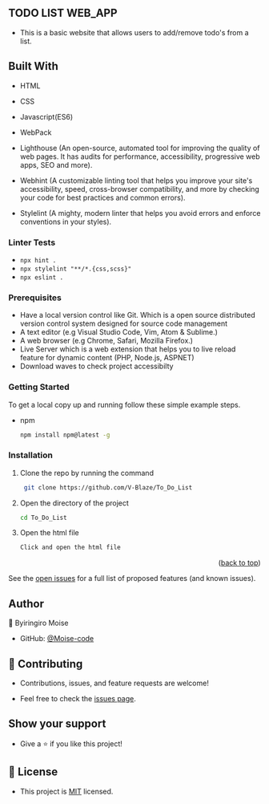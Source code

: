 ## TODO LIST WEB_APP

- This is a basic website that allows users to add/remove todo's from a list.

## Built With

- HTML

- CSS

- Javascript(ES6)

- WebPack

- Lighthouse (An open-source, automated tool for improving the quality of web pages. It has audits for performance, accessibility, progressive web apps, SEO and more).

- Webhint (A customizable linting tool that helps you improve your site's accessibility, speed, cross-browser compatibility, and more by checking your code for best practices and common errors).

- Stylelint (A mighty, modern linter that helps you avoid errors and enforce conventions in your styles).

### Linter Tests

- `npx hint .`
- `npx stylelint "**/*.{css,scss}"`
- `npx eslint .`

### Prerequisites

- Have a local version control like Git. Which is a open source distributed version control system designed for source code management
- A text editor (e.g Visual Studio Code, Vim, Atom & Sublime.)
- A web browser (e.g Chrome, Safari, Mozilla Firefox.)
- Live Server which is a web extension that helps you to live reload feature for dynamic content (PHP, Node.js, ASPNET)
- Download waves to check project accessibilty

### Getting Started

To get a local copy up and running follow these simple example steps.

- npm
  ```sh
  npm install npm@latest -g
  ```

### Installation

1. Clone the repo by running the command
   ```sh
    git clone https://github.com/V-Blaze/To_Do_List
   ```
2. Open the directory of the project
   ```sh
   cd To_Do_List
   ```
3. Open the html file
   ```sh
   Click and open the html file
   ```

<p align="right">(<a href="#top">back to top</a>)</p>

See the [open issues](#) for a full list of proposed features (and known issues).

## Author

👤 Byiringiro Moise

- GitHub: [@Moise-code](https://github.com/Moise-code)

## 🤝 Contributing

- Contributions, issues, and feature requests are welcome!

- Feel free to check the [issues page](https://github.com/Moise-code/To_do_list/issues).

## Show your support

- Give a ⭐️ if you like this project!

## 📝 License

- This project is [MIT](https://github.com/Moise-code/to_do_list/blob/main/LICENSE) licensed.
